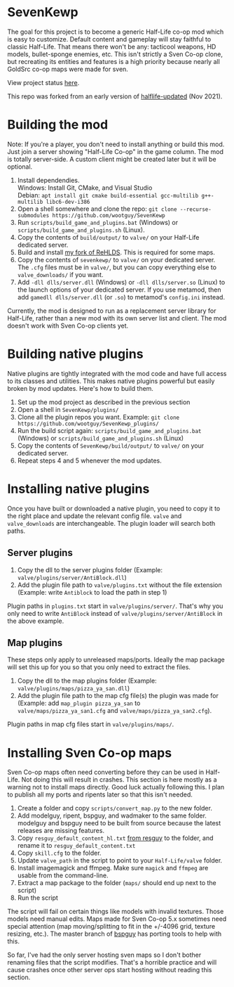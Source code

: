 # SevenKewp
The goal for this project is to become a generic Half-Life co-op mod which is easy to customize. Default content and gameplay will stay faithful to classic Half-Life. That means there won't be any: tacticool weapons, HD models, bullet-sponge enemies, etc. This isn't strictly a Sven Co-op clone, but recreating its entities and features is a high priority because nearly all GoldSrc co-op maps were made for sven.

View project status [here](https://github.com/wootguy/SevenKewp/issues/8).

This repo was forked from an early version of [halflife-updated](https://github.com/twhl-community/halflife-updated/tree/8cb9d9eb9016ff56fcba099a09a3b6e6563853b1) (Nov 2021).

# Building the mod
Note: If you're a player, you don't need to install anything or build this mod. Just join a server showing "Half-Life Co-op" in the game column. The mod is totally server-side. A custom client might be created later but it will be optional.  

1. Install dependendies.  
   Windows: Install Git, CMake, and Visual Studio  
   Debian: `apt install git cmake build-essential gcc-multilib g++-multilib libc6-dev-i386`
1. Open a shell somewhere and clone the repo: `git clone --recurse-submodules https://github.com/wootguy/SevenKewp`
1. Run `scripts/build_game_and_plugins.bat` (Windows) or `scripts/build_game_and_plugins.sh` (Linux).
2. Copy the contents of `build/output/` to `valve/` on your Half-Life dedicated server.
3. Build and install [my fork of ReHLDS](https://github.com/wootguy/rehlds). This is required for some maps.
1. Copy the contents of `sevenkewp/` to `valve/` on your dedicated server. The `.cfg` files must be in `valve/`, but you can copy everything else to `valve_downloads/` if you want.
1. Add `-dll dlls/server.dll` (Windows) or `-dll dlls/server.so` (Linux) to the launch options of your dedicated server. If you use metamod, then add `gamedll dlls/server.dll` (or `.so`) to metamod's `config.ini` instead.

Currently, the mod is designed to run as a replacement server library for Half-Life, rather than a new mod with its own server list and client. The mod doesn't work with Sven Co-op clients yet.

# Building native plugins
Native plugins are tightly integrated with the mod code and have full access to its classes and utilities. This makes native plugins powerful but easily broken by mod updates. Here's how to build them.

1. Set up the mod project as described in the previous section
2. Open a shell in `SevenKewp/plugins/`
3. Clone all the plugin repos you want. Example: `git clone https://github.com/wootguy/SevenKewp_plugins/`
4. Run the build script again: `scripts/build_game_and_plugins.bat` (Windows) or `scripts/build_game_and_plugins.sh` (Linux)
5. Copy the contents of `SevenKewp/build/output/` to `valve/` on your dedicated server.
6. Repeat steps 4 and 5 whenever the mod updates.

# Installing native plugins
Once you have built or downloaded a native plugin, you need to copy it to the right place and update the relevant config file. `valve` and `valve_downloads` are interchangeable. The plugin loader will search both paths.

## Server plugins
1. Copy the dll to the server plugins folder (Example: `valve/plugins/server/AntiBlock.dll`)
2. Add the plugin file path to `valve/plugins.txt` without the file extension (Example: write `Antiblock` to load the path in step 1)

Plugin paths in `plugins.txt` start in `valve/plugins/server/`. That's why you only need to write `AntiBlock` instead of `valve/plugins/server/AntiBlock` in the above example.

## Map plugins
These steps only apply to unreleased maps/ports. Ideally the map package will set this up for you so that you only need to extract the files.

1. Copy the dll to the map plugins folder (Example: `valve/plugins/maps/pizza_ya_san.dll`)
2. Add the plugin file path to the map cfg file(s) the plugin was made for (Example: add `map_plugin pizza_ya_san` to `valve/maps/pizza_ya_san1.cfg` and `valve/maps/pizza_ya_san2.cfg`).

Plugin paths in map cfg files start in `valve/plugins/maps/`.

# Installing Sven Co-op maps
Sven Co-op maps often need converting before they can be used in Half-Life. Not doing this will result in crashes. This section is here mostly as a warning not to install maps directly. Good luck actually following this. I plan to publish all my ports and ripents later so that this isn't needed.

1. Create a folder and copy `scripts/convert_map.py` to the new folder.
2. Add modelguy, ripent, bspguy, and wadmaker to the same folder. modelguy and bspguy need to be built from source because the latest releases are missing features.
3. Copy `resguy_default_content_hl.txt` [from resguy](https://github.com/wootguy/resguy/blob/master/config/resguy_default_content_hl.txt) to the folder, and rename it to `resguy_default_content.txt`
1. Copy `skill.cfg` to the folder.
4. Update `valve_path` in the script to point to your `Half-Life/valve` folder.
5. Install imagemagick and ffmpeg. Make sure `magick` and `ffmpeg` are usable from the command-line.
1. Extract a map package to the folder (`maps/` should end up next to the script)
2. Run the script

The script will fail on certain things like models with invalid textures. Those models need manual edits. Maps made for Sven Co-op 5.x sometimes need special attention (map moving/splitting to fit in the +/-4096 grid, texture resizing, etc.). The master branch of [bspguy](https://github.com/wootguy/bspguy) has porting tools to help with this.

So far, I've had the only server hosting sven maps so I don't bother renaming files that the script modifies. That's a horrible practice and will cause crashes once other server ops start hosting without reading this section.
